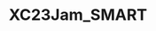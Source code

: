---
title: XC23Jam_SMART
redirect_to: https://jamboard.google.com/d/1A1Jz_gPEoQSj7kLY8HRSTluPELDXpSYFLIeujuaHT84/edit?usp=sharing
redirect_from: 
  - /XC23Jam_SMART
  - /xc23jam_smart
---